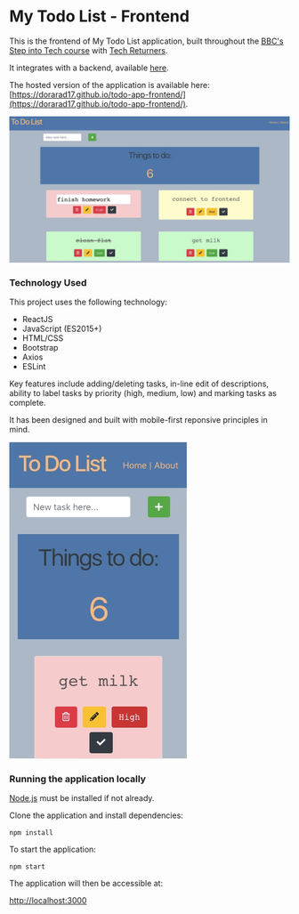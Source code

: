 # My Todo List - Frontend

This is the frontend of My Todo List application, built throughout the [BBC's Step into Tech course](https://www.youtube.com/watch?v=iH5zl6iQYoo) with [Tech Returners](https://techreturners.com). 

It integrates with a backend, available [here](https://github.com/dorarad17/todo-app-backend).

The hosted version of the application is available here: [https://dorarad17.github.io/todo-app-frontend/](https://dorarad17.github.io/todo-app-frontend/).

![app_screenshot](images/todo_list_app.jpeg)

### Technology Used

This project uses the following technology:

- ReactJS
- JavaScript (ES2015+)
- HTML/CSS
- Bootstrap
- Axios
- ESLint

Key features include adding/deleting tasks, in-line edit of descriptions, ability to label tasks by priority (high, medium, low) and marking tasks as complete. 

It has been designed and built with mobile-first reponsive principles in mind. 

![app_mobile_screenshot](images/todo_list_mobile.jpeg)


### Running the application locally

[Node.js](https://nodejs.org/en/) must be installed if not already.

Clone the application and install dependencies:

    npm install

To start the application:

    npm start

The application will then be accessible at:

[http://localhost:3000](http://localhost:3000)
